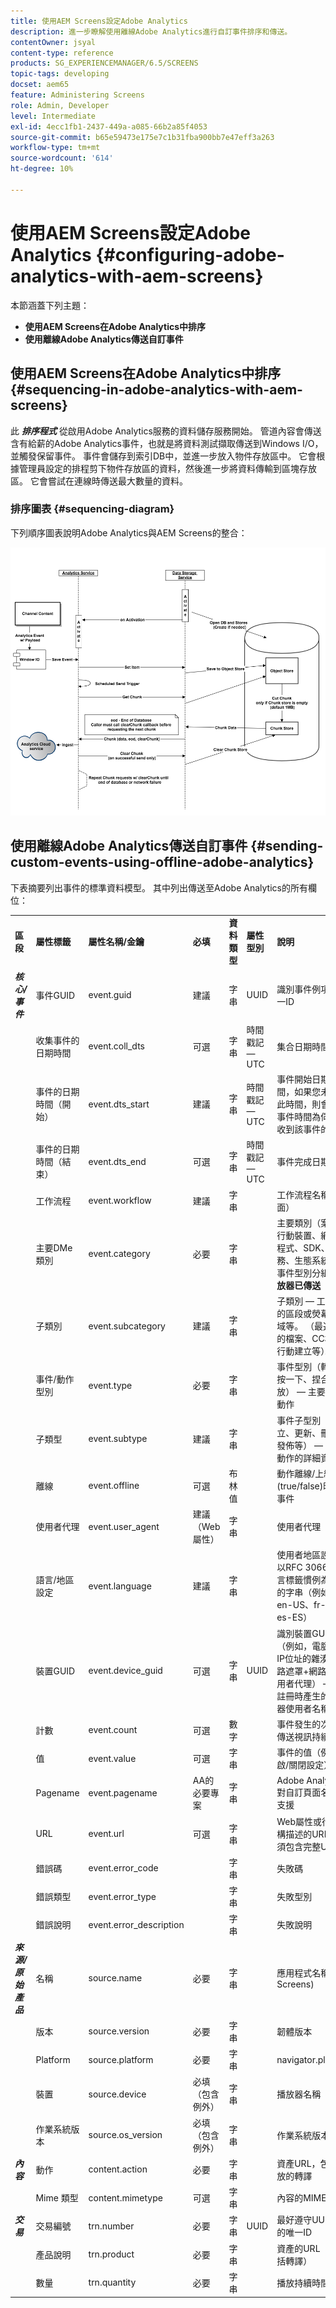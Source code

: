 ```yaml
---
title: 使用AEM Screens設定Adobe Analytics
description: 進一步瞭解使用離線Adobe Analytics進行自訂事件排序和傳送。
contentOwner: jsyal
content-type: reference
products: SG_EXPERIENCEMANAGER/6.5/SCREENS
topic-tags: developing
docset: aem65
feature: Administering Screens
role: Admin, Developer
level: Intermediate
exl-id: 4ecc1fb1-2437-449a-a085-66b2a85f4053
source-git-commit: b65e59473e175e7c1b31fba900bb7e47eff3a263
workflow-type: tm+mt
source-wordcount: '614'
ht-degree: 10%

---
```


# 使用AEM Screens設定Adobe Analytics {#configuring-adobe-analytics-with-aem-screens}

<!-- OBSOLETE NOTE>
>[!CAUTION]
>
>This AEM Screens functionality is only available if you have installed AEM 6.4.2 Feature Pack 2 and AEM 6.3.3 Feature Pack 4.
>
>To get access to either of these Feature Packs, contact Adobe Support and request access. When you have permissions, download it from Package Share. -->

本節涵蓋下列主題：

* **使用AEM Screens在Adobe Analytics中排序**
* **使用離線Adobe Analytics傳送自訂事件**

## 使用AEM Screens在Adobe Analytics中排序 {#sequencing-in-adobe-analytics-with-aem-screens}

此 ***排序程式*** 從啟用Adobe Analytics服務的資料儲存服務開始。 管道內容會傳送含有給薪的Adobe Analytics事件，也就是將資料測試擷取傳送到Windows I/O，並觸發保留事件。 事件會儲存到索引DB中，並進一步放入物件存放區中。 它會根據管理員設定的排程剪下物件存放區的資料，然後進一步將資料傳輸到區塊存放區。 它會嘗試在連線時傳送最大數量的資料。

### 排序圖表 {#sequencing-diagram}

下列順序圖表說明Adobe Analytics與AEM Screens的整合：

![analytics_chunking](assets/analytics_chunking.png)

## 使用離線Adobe Analytics傳送自訂事件 {#sending-custom-events-using-offline-adobe-analytics}

下表摘要列出事件的標準資料模型。 其中列出傳送至Adobe Analytics的所有欄位：

<table>
 <tbody>
  <tr>
   <td><strong>區段</strong></td> 
   <td><strong>屬性標籤</strong></td> 
   <td><strong>屬性名稱/金鑰</strong></td> 
   <td><strong>必填</strong></td> 
   <td><strong>資料類型</strong></td> 
   <td><strong>屬性型別</strong><br /> </td> 
   <td><strong>說明</strong></td> 
  </tr>
  <tr>
   <td><strong><em>核心/事件</em></strong></td> 
   <td>事件GUID</td> 
   <td>event.guid</td> 
   <td>建議</td> 
   <td>字串</td> 
   <td>UUID</td> 
   <td>識別事件例項的唯一ID</td> 
  </tr>
  <tr>
   <td> </td> 
   <td>收集事件的日期時間</td> 
   <td>event.coll_dts</td> 
   <td>可選</td> 
   <td>字串</td> 
   <td>時間戳記 — UTC</td> 
   <td>集合日期時間</td> 
  </tr>
  <tr>
   <td> </td> 
   <td>事件的日期時間（開始）</td> 
   <td>event.dts_start</td> 
   <td>建議</td> 
   <td>字串</td> 
   <td>時間戳記 — UTC</td> 
   <td>事件開始日期時間，如果您未指定此時間，則會假設事件時間為伺服器收到該事件的時間</td> 
  </tr>
  <tr>
   <td> </td> 
   <td>事件的日期時間（結束）</td> 
   <td>event.dts_end</td> 
   <td>可選</td> 
   <td>字串</td> 
   <td>時間戳記 — UTC</td> 
   <td>事件完成日期時間</td> 
  </tr>
  <tr>
   <td> </td> 
   <td>工作流程</td> 
   <td>event.workflow</td> 
   <td>建議</td> 
   <td>字串</td> 
   <td> </td> 
   <td>工作流程名稱（畫面）</td> 
  </tr>
  <tr>
   <td> </td> 
   <td>主要DMe類別</td> 
   <td>event.category</td> 
   <td>必要</td> 
   <td>字串</td> 
   <td> </td> 
   <td>主要類別（案頭、行動裝置、網頁、程式、SDK、服務、生態系統） — 事件型別分組 —  <strong>播放器已傳送</strong></td> 
  </tr>
  <tr>
   <td> </td> 
   <td>子類別</td> 
   <td>event.subcategory</td> 
   <td>建議</td> 
   <td>字串</td> 
   <td> </td> 
   <td>子類別 — 工作流程的區段或熒幕的區域等。 （最近使用的檔案、CC檔案、行動建立等）。</td> 
  </tr>
  <tr>
   <td> </td> 
   <td>事件/動作型別</td> 
   <td>event.type</td> 
   <td>必要</td> 
   <td>字串</td> 
   <td> </td> 
   <td>事件型別（轉譯、按一下、捏合、縮放） — 主要使用者動作</td> 
  </tr>
  <tr>
   <td> </td> 
   <td>子類型</td> 
   <td>event.subtype</td> 
   <td>建議</td> 
   <td>字串</td> 
   <td> </td> 
   <td>事件子型別（建立、更新、刪除、發佈等） — 使用者動作的詳細資訊</td> 
  </tr>
  <tr>
   <td> </td> 
   <td>離線</td> 
   <td>event.offline</td> 
   <td>可選</td> 
   <td>布林值</td> 
   <td> </td> 
   <td>動作離線/上線(true/false)時產生事件</td> 
  </tr>
  <tr>
   <td> </td> 
   <td>使用者代理</td> 
   <td>event.user_agent</td> 
   <td>建議（Web屬性）</td> 
   <td>字串</td> 
   <td> </td> 
   <td>使用者代理</td> 
  </tr>
  <tr>
   <td> </td> 
   <td>語言/地區設定</td> 
   <td>event.language</td> 
   <td>建議</td> 
   <td>字串</td> 
   <td> </td> 
   <td>使用者地區設定是以RFC 3066的語言標籤慣例為基礎的字串（例如，en-US、fr-FR或es-ES）</td> 
  </tr>
  <tr>
   <td> </td> 
   <td>裝置GUID</td> 
   <td>event.device_guid</td> 
   <td>可選</td> 
   <td>字串<br /> </td> 
   <td>UUID</td> 
   <td>識別裝置GUID （例如，電腦ID或IP位址的雜湊+子網路遮罩+網路ID +使用者代理） — 傳送註冊時產生的播放器使用者名稱。</td> 
  </tr>
  <tr>
   <td> </td> 
   <td>計數</td> 
   <td>event.count</td> 
   <td>可選</td> 
   <td>數字</td> 
   <td> </td> 
   <td>事件發生的次數 — 傳送視訊持續時間</td> 
  </tr>
  <tr>
   <td> </td> 
   <td>值</td> 
   <td>event.value</td> 
   <td>可選</td> 
   <td>字串</td> 
   <td> </td> 
   <td>事件的值（例如開啟/關閉設定）</td> 
  </tr>
  <tr>
   <td> </td> 
   <td>Pagename</td> 
   <td>event.pagename</td> 
   <td>AA的必要專案</td> 
   <td>字串</td> 
   <td> </td> 
   <td>Adobe Analytics對自訂頁面名稱的支援</td> 
  </tr>
  <tr>
   <td> </td> 
   <td>URL</td> 
   <td>event.url</td> 
   <td>可選</td> 
   <td>字串</td> 
   <td> </td> 
   <td>Web屬性或行動結構描述的URL — 必須包含完整URL</td> 
  </tr>
  <tr>
   <td> </td> 
   <td>錯誤碼</td> 
   <td>event.error_code</td> 
   <td> </td> 
   <td>字串</td> 
   <td> </td> 
   <td>失敗碼</td> 
  </tr>
  <tr>
   <td> </td> 
   <td>錯誤類型</td> 
   <td>event.error_type</td> 
   <td> </td> 
   <td>字串</td> 
   <td> </td> 
   <td>失敗型別</td> 
  </tr>
  <tr>
   <td> </td> 
   <td>錯誤說明</td> 
   <td>event.error_description</td> 
   <td> </td> 
   <td>字串</td> 
   <td> </td> 
   <td>失敗說明<br /> </td> 
  </tr>
  <tr>
   <td><strong><em>來源/原始產品</em></strong></td> 
   <td>名稱</td> 
   <td>source.name</td> 
   <td>必要</td> 
   <td>字串</td> 
   <td> </td> 
   <td>應用程式名稱(AEM Screens)</td> 
  </tr>
  <tr>
   <td> </td> 
   <td>版本</td> 
   <td>source.version</td> 
   <td>必要</td> 
   <td>字串</td> 
   <td> </td> 
   <td>韌體版本</td> 
  </tr>
  <tr>
   <td> </td> 
   <td>Platform</td> 
   <td>source.platform</td> 
   <td>必要</td> 
   <td>字串</td> 
   <td> </td> 
   <td>navigator.platform</td> 
  </tr>
  <tr>
   <td> </td> 
   <td>裝置</td> 
   <td>source.device</td> 
   <td>必填（包含例外）</td> 
   <td>字串</td> 
   <td> </td> 
   <td>播放器名稱</td> 
  </tr>
  <tr>
   <td> </td> 
   <td>作業系統版本</td> 
   <td>source.os_version</td> 
   <td>必填（包含例外）</td> 
   <td>字串</td> 
   <td> </td> 
   <td>作業系統版本</td> 
  </tr>
  <tr>
   <td><strong><em>內容</em></strong></td> 
   <td>動作</td> 
   <td>content.action</td> 
   <td>必要</td> 
   <td>字串</td> 
   <td> </td> 
   <td>資產URL，包括播放的轉譯</td> 
  </tr>
  <tr>
   <td> </td> 
   <td>Mime 類型</td> 
   <td>content.mimetype</td> 
   <td>可選</td> 
   <td>字串</td> 
   <td> </td> 
   <td>內容的MIME型別</td> 
  </tr>
  <tr>
   <td><strong><em>交易</em></strong></td> 
   <td>交易編號</td> 
   <td>trn.number</td> 
   <td>必要</td> 
   <td>字串</td> 
   <td>UUID</td> 
   <td>最好遵守UUID v4的唯一ID</td> 
  </tr>
  <tr>
   <td> </td> 
   <td>產品說明</td> 
   <td>trn.product</td> 
   <td>必要</td> 
   <td>字串</td> 
   <td> </td> 
   <td>資產的URL （不包括轉譯）</td> 
  </tr>
  <tr>
   <td> </td> 
   <td>數量</td> 
   <td>trn.quantity</td> 
   <td>必要</td> 
   <td>字串</td> 
   <td> </td> 
   <td>播放持續時間</td> 
  </tr>
 </tbody>
</table>
